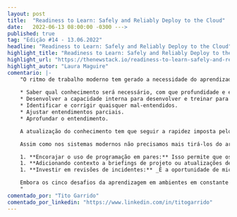 ```yaml
---
layout: post 
title:  "Readiness to Learn: Safely and Reliably Deploy to the Cloud"
date:   2022-06-13 08:00:00 -0300 --->
published: true
tag: "Edição #14 - 13.06.2022"
headline: "Readiness to Learn: Safely and Reliably Deploy to the Cloud"
highlight_title: "Readiness to Learn: Safely and Reliably Deploy to the Cloud"
highlight_url: "https://thenewstack.io/readiness-to-learn-safely-and-reliably-deploy-to-the-cloud/"
highlight_autor: "Laura Maguire"
comentario: |-
    "O ritmo de trabalho moderno tem gerado a necessidade do aprendizado contínuo. Organizações que mantem um método de aprendizado lento têm ficado para trás no mercado. E assim vem uma nota interessante do Josh Bersin: “the learning curve is the earning curve” (“a curva de aprendizado é a curva de ganhos” em tradução livre). A autora numera 5 desafios para o aprendizado em ambientes em constante mudança:
    
    * Saber qual conhecimento será necessário, com que profundidade e em que momentos.
    * Desenvolver a capacidade interna para desenvolver e treinar para esse conhecimento.
    * Identificar e corrigir quaisquer mal-entendidos.
    * Ajustar entendimentos parciais.
    * Aprofundar o entendimento.

    A atualização do conhecimento tem que seguir a rapidez imposta pelo ambiente ágil. engenheiros com conhecimento obsoleto ou desatualizado do sistema são menos capazes de detectar, diagnosticar ou reparar comportamentos anômalos em seus sistemas e, portanto, menos propensos a identificar rapidamente oportunidades de inovação. Encontrar o equilíbrio entre o deploy de uma nova feature e a atualização do conhecimento pode ser desafiador, por isso neste artigo é discutido três estratégias para nivelar o aprendizado.

    Assim como nos sistemas modernos não precisamos mais tirá-los do ar para enviar um novo código, o desenvolvimento de conhecimento em uma organização moderna tem que ser feito “sem tirar o engenheiro do ar”.

    1. **Encorajar o uso de programação em pares:** Isso permite que os engenheiros apresentem suposições sobre como os diferentes aspectos do sistema funcionam juntos e quais são os riscos resultantes. O uso de práticas de orientação baseadas em evidências pode ajudar a melhorar os resultados de aprendizagem para ambos os participantes.
    1. **Adicionando contexto a briefings de projeto ou atualizações de sprint:** É comum em times ágeis existir uma diversidade de membros com uma coleção de skill, conhecimento e experiências diferentes. Essa diversidade também significa que haverá alta variabilidade de conhecimento sobre qualquer aspecto do projeto. A rotação da responsabilidade de fornecer o histórico entre diferentes funções na equipe do projeto pode ajudar a variar o conteúdo e a profundidade dessas oportunidades de micro aprendizagem para representar os diferentes níveis dos membros da equipe.
    1. **Investir em revisões de incidentes:** _É a oportunidade de micro aprendizagem de maior valor_, uma vez que todo o conteúdo é diretamente relevante para o trabalho diário. As revisões de incidentes bem executadas abordam diretamente os cinco desafios porque são oportunidades de aprendizado imediatas e relevantes com base nas ações e decisões tomadas pela equipe em tempo real.

    Embora os cinco desafios da aprendizagem em ambientes em constante mudança possa ser difíceis de superar, essas três estratégias para cultivar a aprendizagem contínua podem ajudar.
    "
comentado_por: "Tito Garrido"
comentado_por_linkedin: "https://www.linkedin.com/in/titogarrido"
---
```

